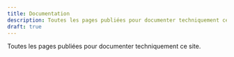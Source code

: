 ```yaml
---
title: Documentation
description: Toutes les pages publiées pour documenter techniquement ce site.
draft: true
---
```


Toutes les pages publiées pour documenter techniquement ce site.